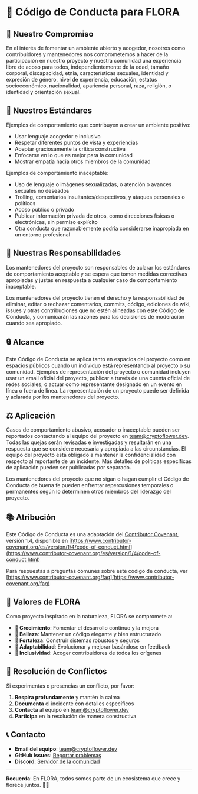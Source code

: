 # 🌸 Código de Conducta para FLORA

## 🎯 Nuestro Compromiso

En el interés de fomentar un ambiente abierto y acogedor, nosotros como contribuidores y mantenedores nos comprometemos a hacer de la participación en nuestro proyecto y nuestra comunidad una experiencia libre de acoso para todos, independientemente de la edad, tamaño corporal, discapacidad, etnia, características sexuales, identidad y expresión de género, nivel de experiencia, educación, estatus socioeconómico, nacionalidad, apariencia personal, raza, religión, o identidad y orientación sexual.

## 🌟 Nuestros Estándares

Ejemplos de comportamiento que contribuyen a crear un ambiente positivo:

* Usar lenguaje acogedor e inclusivo
* Respetar diferentes puntos de vista y experiencias
* Aceptar graciosamente la crítica constructiva
* Enfocarse en lo que es mejor para la comunidad
* Mostrar empatía hacia otros miembros de la comunidad

Ejemplos de comportamiento inaceptable:

* Uso de lenguaje o imágenes sexualizadas, o atención o avances sexuales no deseados
* Trolling, comentarios insultantes/despectivos, y ataques personales o políticos
* Acoso público o privado
* Publicar información privada de otros, como direcciones físicas o electrónicas, sin permiso explícito
* Otra conducta que razonablemente podría considerarse inapropiada en un entorno profesional

## 🚀 Nuestras Responsabilidades

Los mantenedores del proyecto son responsables de aclarar los estándares de comportamiento aceptable y se espera que tomen medidas correctivas apropiadas y justas en respuesta a cualquier caso de comportamiento inaceptable.

Los mantenedores del proyecto tienen el derecho y la responsabilidad de eliminar, editar o rechazar comentarios, commits, código, ediciones de wiki, issues y otras contribuciones que no estén alineadas con este Código de Conducta, y comunicarán las razones para las decisiones de moderación cuando sea apropiado.

## 🔒 Alcance

Este Código de Conducta se aplica tanto en espacios del proyecto como en espacios públicos cuando un individuo está representando al proyecto o su comunidad. Ejemplos de representación del proyecto o comunidad incluyen usar un email oficial del proyecto, publicar a través de una cuenta oficial de redes sociales, o actuar como representante designado en un evento en línea o fuera de línea. La representación de un proyecto puede ser definida y aclarada por los mantenedores del proyecto.

## ⚖️ Aplicación

Casos de comportamiento abusivo, acosador o inaceptable pueden ser reportados contactando al equipo del proyecto en [team@cryptoflower.dev](mailto:team@cryptoflower.dev). Todas las quejas serán revisadas e investigadas y resultarán en una respuesta que se considere necesaria y apropiada a las circunstancias. El equipo del proyecto está obligado a mantener la confidencialidad con respecto al reportante de un incidente. Más detalles de políticas específicas de aplicación pueden ser publicadas por separado.

Los mantenedores del proyecto que no sigan o hagan cumplir el Código de Conducta de buena fe pueden enfrentar repercusiones temporales o permanentes según lo determinen otros miembros del liderazgo del proyecto.

## 📚 Atribución

Este Código de Conducta es una adaptación del [Contributor Covenant](https://www.contributor-covenant.org), versión 1.4, disponible en [https://www.contributor-covenant.org/es/version/1/4/code-of-conduct.html](https://www.contributor-covenant.org/es/version/1/4/code-of-conduct.html)

Para respuestas a preguntas comunes sobre este código de conducta, ver [https://www.contributor-covenant.org/faq](https://www.contributor-covenant.org/faq)

## 🌸 Valores de FLORA

Como proyecto inspirado en la naturaleza, FLORA se compromete a:

* **🌱 Crecimiento**: Fomentar el desarrollo continuo y la mejora
* **🌸 Belleza**: Mantener un código elegante y bien estructurado
* **🌿 Fortaleza**: Construir sistemas robustos y seguros
* **🦠 Adaptabilidad**: Evolucionar y mejorar basándose en feedback
* **🌟 Inclusividad**: Acoger contribuidores de todos los orígenes

## 🤝 Resolución de Conflictos

Si experimentas o presencias un conflicto, por favor:

1. **Respira profundamente** y mantén la calma
2. **Documenta** el incidente con detalles específicos
3. **Contacta** al equipo en [team@cryptoflower.dev](mailto:team@cryptoflower.dev)
4. **Participa** en la resolución de manera constructiva

## 📞 Contacto

* **Email del equipo**: [team@cryptoflower.dev](mailto:team@cryptoflower.dev)
* **GitHub Issues**: [Reportar problemas](https://github.com/atomixon49/CRYPTO-FLOWER/issues)
* **Discord**: [Servidor de la comunidad](https://discord.gg/flora-crypto)

---

**Recuerda**: En FLORA, todos somos parte de un ecosistema que crece y florece juntos. 🌸✨





